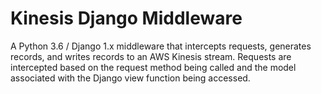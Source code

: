 # Kinesis Django Middleware

A Python 3.6 / Django 1.x middleware that intercepts requests, generates records, and writes 
records to an AWS Kinesis stream. Requests are intercepted based on the request method being called 
and the model associated with the Django view function being accessed.

